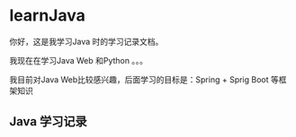 # learnJava

你好，这是我学习Java 时的学习记录文档。


我现在在学习Java Web 和Python 。。。


我目前对Java Web比较感兴趣，后面学习的目标是：Spring + Sprig Boot 等框架知识

Java 学习记录
----

